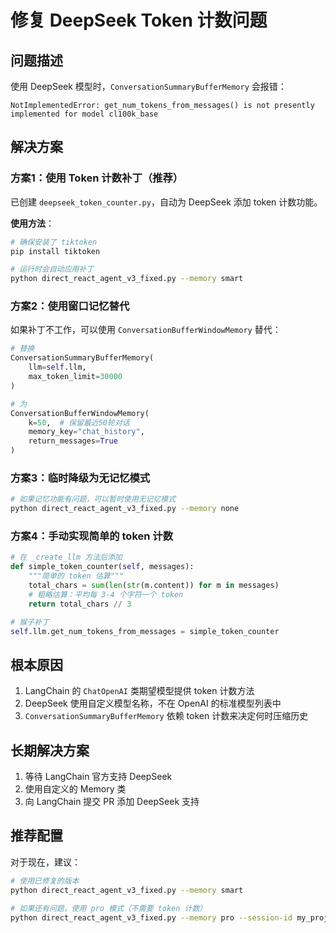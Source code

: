 # 修复 DeepSeek Token 计数问题

## 问题描述

使用 DeepSeek 模型时，`ConversationSummaryBufferMemory` 会报错：
```
NotImplementedError: get_num_tokens_from_messages() is not presently implemented for model cl100k_base
```

## 解决方案

### 方案1：使用 Token 计数补丁（推荐）

已创建 `deepseek_token_counter.py`，自动为 DeepSeek 添加 token 计数功能。

**使用方法**：
```bash
# 确保安装了 tiktoken
pip install tiktoken

# 运行时会自动应用补丁
python direct_react_agent_v3_fixed.py --memory smart
```

### 方案2：使用窗口记忆替代

如果补丁不工作，可以使用 `ConversationBufferWindowMemory` 替代：

```python
# 替换
ConversationSummaryBufferMemory(
    llm=self.llm,
    max_token_limit=30000
)

# 为
ConversationBufferWindowMemory(
    k=50,  # 保留最近50轮对话
    memory_key="chat_history",
    return_messages=True
)
```

### 方案3：临时降级为无记忆模式

```bash
# 如果记忆功能有问题，可以暂时使用无记忆模式
python direct_react_agent_v3_fixed.py --memory none
```

### 方案4：手动实现简单的 token 计数

```python
# 在 _create_llm 方法后添加
def simple_token_counter(self, messages):
    """简单的 token 估算"""
    total_chars = sum(len(str(m.content)) for m in messages)
    # 粗略估算：平均每 3-4 个字符一个 token
    return total_chars // 3

# 猴子补丁
self.llm.get_num_tokens_from_messages = simple_token_counter
```

## 根本原因

1. LangChain 的 `ChatOpenAI` 类期望模型提供 token 计数方法
2. DeepSeek 使用自定义模型名称，不在 OpenAI 的标准模型列表中
3. `ConversationSummaryBufferMemory` 依赖 token 计数来决定何时压缩历史

## 长期解决方案

1. 等待 LangChain 官方支持 DeepSeek
2. 使用自定义的 Memory 类
3. 向 LangChain 提交 PR 添加 DeepSeek 支持

## 推荐配置

对于现在，建议：

```bash
# 使用已修复的版本
python direct_react_agent_v3_fixed.py --memory smart

# 如果还有问题，使用 pro 模式（不需要 token 计数）
python direct_react_agent_v3_fixed.py --memory pro --session-id my_project
```